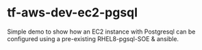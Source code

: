 # tf-aws-dev-ec2-pgsql
Simple demo to show how an EC2 instance with Postgresql can be configured using a pre-existing RHEL8-pgsql-SOE &amp; ansible.
